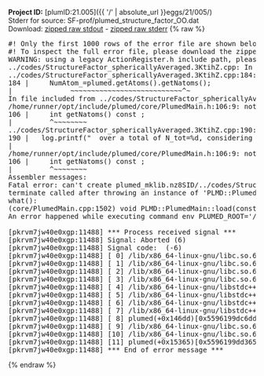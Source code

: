 **Project ID:** [plumID:21.005]({{ '/' | absolute_url }}eggs/21/005/)  
Stderr for source:  SF-prof/plumed_structure_factor_OO.dat   
Download: [zipped raw stdout](plumed_structure_factor_OO.dat.plumed.stdout.txt.zip) - [zipped raw stderr](plumed_structure_factor_OO.dat.plumed.stderr.txt.zip) 
{% raw %}
<pre>
#! Only the first 1000 rows of the error file are shown below
#! To inspect the full error file, please download the zipped raw stderr file above
WARNING: using a legacy ActionRegister.h include path, please use <<#include "core/ActionRegister.h">>
../codes/StructureFactor_sphericallyAveraged.3KtihZ.cpp: In constructor ‘PLMD::colvar::StructureFactor_sphericallyAveraged::StructureFactor_sphericallyAveraged(const PLMD::ActionOptions&)’:
../codes/StructureFactor_sphericallyAveraged.3KtihZ.cpp:184:41: warning: ‘int PLMD::PlumedMain::DeprecatedAtoms::getNatoms() const’ is deprecated [-Wdeprecated-declarations]
184 |     NumAtom_=plumed.getAtoms().getNatoms();
|              ~~~~~~~~~~~~~~~~~~~~~~~~~~~^~
In file included from ../codes/StructureFactor_sphericallyAveraged.3KtihZ.cpp:8:
/home/runner/opt/include/plumed/core/PlumedMain.h:106:9: note: declared here
106 |     int getNatoms() const ;
|         ^~~~~~~~~
../codes/StructureFactor_sphericallyAveraged.3KtihZ.cpp:190:108: warning: ‘int PLMD::PlumedMain::DeprecatedAtoms::getNatoms() const’ is deprecated [-Wdeprecated-declarations]
190 |   log.printf("  over a total of N_tot=%d, considering a number of atoms N=%d\n",plumed.getAtoms().getNatoms(),NumAtom_);
|                                                                                 ~~~~~~~~~~~~~~~~~~~~~~~~~~~^~
/home/runner/opt/include/plumed/core/PlumedMain.h:106:9: note: declared here
106 |     int getNatoms() const ;
|         ^~~~~~~~~
Assembler messages:
Fatal error: can't create plumed_mklib.nz8SID/../codes/StructureFactor_sphericallyAveraged.o: No such file or directory
terminate called after throwing an instance of 'PLMD::Plumed::ExceptionError'
what():
(core/PlumedMain.cpp:1502) void PLMD::PlumedMain::load(const std::string&)
An error happened while executing command env PLUMED_ROOT='/home/runner/opt/lib/plumed' PLUMED_VERSION='2.10.0' PLUMED_HTMLDIR='/home/runner/opt/share/doc/plumed' PLUMED_INCLUDEDIR='/home/runner/opt/include' PLUMED_PROGRAM_NAME='plumed' PLUMED_IS_INSTALLED='yes' "/home/runner/opt/lib/plumed"/scripts/mklib.sh -n -o ./../codes/StructureFactor_sphericallyAveraged.2.10.0.so ../codes/StructureFactor_sphericallyAveraged.cpp

[pkrvm7jw40e0xgp:11488] *** Process received signal ***
[pkrvm7jw40e0xgp:11488] Signal: Aborted (6)
[pkrvm7jw40e0xgp:11488] Signal code:  (-6)
[pkrvm7jw40e0xgp:11488] [ 0] /lib/x86_64-linux-gnu/libc.so.6(+0x45330)[0x7fc015a45330]
[pkrvm7jw40e0xgp:11488] [ 1] /lib/x86_64-linux-gnu/libc.so.6(pthread_kill+0x11c)[0x7fc015a9eb2c]
[pkrvm7jw40e0xgp:11488] [ 2] /lib/x86_64-linux-gnu/libc.so.6(gsignal+0x1e)[0x7fc015a4527e]
[pkrvm7jw40e0xgp:11488] [ 3] /lib/x86_64-linux-gnu/libc.so.6(abort+0xdf)[0x7fc015a288ff]
[pkrvm7jw40e0xgp:11488] [ 4] /lib/x86_64-linux-gnu/libstdc++.so.6(+0xa5ff5)[0x7fc015ea5ff5]
[pkrvm7jw40e0xgp:11488] [ 5] /lib/x86_64-linux-gnu/libstdc++.so.6(+0xbb0da)[0x7fc015ebb0da]
[pkrvm7jw40e0xgp:11488] [ 6] /lib/x86_64-linux-gnu/libstdc++.so.6(_ZSt10unexpectedv+0x0)[0x7fc015ea5a55]
[pkrvm7jw40e0xgp:11488] [ 7] /lib/x86_64-linux-gnu/libstdc++.so.6(+0xa5a6f)[0x7fc015ea5a6f]
[pkrvm7jw40e0xgp:11488] [ 8] plumed(+0x146dd)[0x5596199dc6dd]
[pkrvm7jw40e0xgp:11488] [ 9] /lib/x86_64-linux-gnu/libc.so.6(+0x2a1ca)[0x7fc015a2a1ca]
[pkrvm7jw40e0xgp:11488] [10] /lib/x86_64-linux-gnu/libc.so.6(__libc_start_main+0x8b)[0x7fc015a2a28b]
[pkrvm7jw40e0xgp:11488] [11] plumed(+0x15365)[0x5596199dd365]
[pkrvm7jw40e0xgp:11488] *** End of error message ***
</pre>
{% endraw %}
